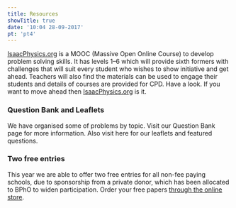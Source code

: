 ```yaml
---
title: Resources
showTitle: true
date: '10:04 28-09-2017'
pt: 'pt4'
---
```


[IsaacPhysics.org](https://isaacphysics.org/) is a MOOC (Massive Open Online Course) to develop problem solving skills. It has levels 1–6 which will provide sixth formers with challenges that will suit every student who wishes to show initiative and get ahead. Teachers will also find the materials can be used to engage their students and details of courses are provided for CPD. Have a look. If you want to move ahead then [IsaacPhysics.org](https://isaacphysics.org/) is it.

### Question Bank and Leaflets

We have organised some of problems by topic. Visit our Question Bank page for more information. Also visit here for our leaflets and featured questions.

### Two free entries

This year we are able to offer two free entries for all non-fee paying schools, due to sponsorship from a private donor, which has been allocated to BPhO to widen participation. Order your free papers [through the online store](/enter-online).
